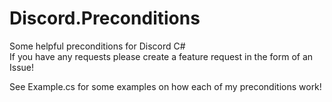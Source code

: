 # Discord.Preconditions  
Some helpful preconditions for Discord C#  
If you have any requests please create a feature request in the form of an Issue!     

See Example.cs for some examples on how each of my preconditions work!
